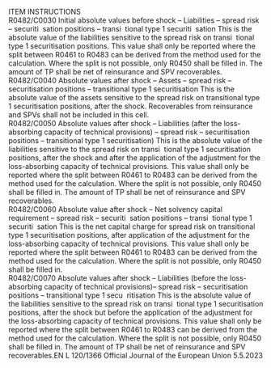  
ITEM  INSTRUCTIONS  
R0482/C0030  Initial absolute values 
before shock – Liabilities 
– spread risk – securiti ­
sation positions – transi ­
tional type 1 securiti ­
sation  This is the absolute value of the liabilities sensitive to the spread risk on transi ­
tional type 1 securitisation positions. 
This value shall only be reported where the split between R0461 to R0483 can be 
derived from the method used for the calculation. Where the split is not possible, 
only R0450 shall be filled in. 
The amount of TP shall be net of reinsurance and SPV recoverables.  
R0482/C0040  Absolute values after 
shock – Assets – spread 
risk – securitisation 
positions – transitional 
type 1 securitisation  This is the absolute value of the assets sensitive to the spread risk on transitional 
type 1 securitisation positions, after the shock. 
Recoverables from reinsurance and SPVs shall not be included in this cell.  
R0482/C0050  Absolute values after 
shock – Liabilities (after 
the loss-absorbing 
capacity of technical 
provisions) – spread risk 
– securitisation positions 
– transitional type 1 
securitisation)  This is the absolute value of the liabilities sensitive to the spread risk on transi ­
tional type 1 securitisation positions, after the shock and after the application of 
the adjustment for the loss-absorbing capacity of technical provisions. 
This value shall only be reported where the split between R0461 to R0483 can be 
derived from the method used for the calculation. Where the split is not possible, 
only R0450 shall be filled in. 
The amount of TP shall be net of reinsurance and SPV recoverables.  
R0482/C0060  Absolute value after 
shock – Net solvency 
capital requirement – 
spread risk – securiti ­
sation positions – transi ­
tional type 1 securiti ­
sation  This is the net capital charge for spread risk on transitional type 1 securitisation 
positions, after application of the adjustment for the loss-absorbing capacity of 
technical provisions. 
This value shall only be reported where the split between R0461 to R0483 can be 
derived from the method used for the calculation. Where the split is not possible, 
only R0450 shall be filled in.  
R0482/C0070  Absolute values after 
shock – Liabilities (before 
the loss-absorbing 
capacity of technical 
provisions)– spread risk – 
securitisation positions – 
transitional type 1 secu ­
ritisation  This is the absolute value of the liabilities sensitive to the spread risk on transi ­
tional type 1 securitisation positions, after the shock but before the application of 
the adjustment for the loss-absorbing capacity of technical provisions. 
This value shall only be reported where the split between R0461 to R0483 can be 
derived from the method used for the calculation. Where the split is not possible, 
only R0450 shall be filled in. 
The amount of TP shall be net of reinsurance and SPV recoverables.EN  L 120/1366 Official Journal of the European Union 5.5.2023